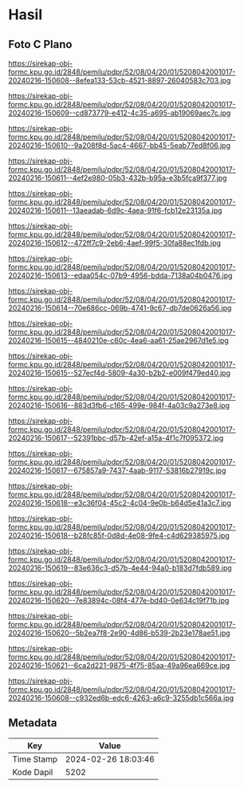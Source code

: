 # Hasil

## Foto C Plano

https://sirekap-obj-formc.kpu.go.id/2848/pemilu/pdpr/52/08/04/20/01/5208042001017-20240216-150608--8efea133-53cb-4521-8897-26040583c703.jpg

https://sirekap-obj-formc.kpu.go.id/2848/pemilu/pdpr/52/08/04/20/01/5208042001017-20240216-150609--cd873779-e412-4c35-a695-ab19069aec7c.jpg

https://sirekap-obj-formc.kpu.go.id/2848/pemilu/pdpr/52/08/04/20/01/5208042001017-20240216-150610--9a208f8d-5ac4-4667-bb45-5eab77ed8f06.jpg

https://sirekap-obj-formc.kpu.go.id/2848/pemilu/pdpr/52/08/04/20/01/5208042001017-20240216-150611--4ef2e980-05b3-432b-b95a-e3b5fca9f377.jpg

https://sirekap-obj-formc.kpu.go.id/2848/pemilu/pdpr/52/08/04/20/01/5208042001017-20240216-150611--13aeadab-6d9c-4aea-91f6-fcb12e23135a.jpg

https://sirekap-obj-formc.kpu.go.id/2848/pemilu/pdpr/52/08/04/20/01/5208042001017-20240216-150612--472ff7c9-2eb6-4aef-99f5-30fa88ec1fdb.jpg

https://sirekap-obj-formc.kpu.go.id/2848/pemilu/pdpr/52/08/04/20/01/5208042001017-20240216-150613--edaa054c-07b9-4956-bdda-7138a04b0476.jpg

https://sirekap-obj-formc.kpu.go.id/2848/pemilu/pdpr/52/08/04/20/01/5208042001017-20240216-150614--70e686cc-069b-4741-9c67-db7de0626a56.jpg

https://sirekap-obj-formc.kpu.go.id/2848/pemilu/pdpr/52/08/04/20/01/5208042001017-20240216-150615--4840210e-c60c-4ea6-aa61-25ae2967d1e5.jpg

https://sirekap-obj-formc.kpu.go.id/2848/pemilu/pdpr/52/08/04/20/01/5208042001017-20240216-150615--527ecf4d-5809-4a30-b2b2-e009f479ed40.jpg

https://sirekap-obj-formc.kpu.go.id/2848/pemilu/pdpr/52/08/04/20/01/5208042001017-20240216-150616--883d3fb6-c165-499e-984f-4a03c9a273e8.jpg

https://sirekap-obj-formc.kpu.go.id/2848/pemilu/pdpr/52/08/04/20/01/5208042001017-20240216-150617--52391bbc-d57b-42ef-a15a-4f1c7f095372.jpg

https://sirekap-obj-formc.kpu.go.id/2848/pemilu/pdpr/52/08/04/20/01/5208042001017-20240216-150617--675857a9-7437-4aab-9117-53816b27919c.jpg

https://sirekap-obj-formc.kpu.go.id/2848/pemilu/pdpr/52/08/04/20/01/5208042001017-20240216-150618--e3c36f04-45c2-4c04-9e0b-b64d5e41a3c7.jpg

https://sirekap-obj-formc.kpu.go.id/2848/pemilu/pdpr/52/08/04/20/01/5208042001017-20240216-150618--b28fc85f-0d8d-4e08-9fe4-c4d629385975.jpg

https://sirekap-obj-formc.kpu.go.id/2848/pemilu/pdpr/52/08/04/20/01/5208042001017-20240216-150619--83e636c3-d57b-4e44-94a0-b183d7fdb589.jpg

https://sirekap-obj-formc.kpu.go.id/2848/pemilu/pdpr/52/08/04/20/01/5208042001017-20240216-150620--7e83894c-08f4-477e-bd40-0e634c19f71b.jpg

https://sirekap-obj-formc.kpu.go.id/2848/pemilu/pdpr/52/08/04/20/01/5208042001017-20240216-150620--5b2ea7f8-2e90-4d86-b539-2b23e178ae51.jpg

https://sirekap-obj-formc.kpu.go.id/2848/pemilu/pdpr/52/08/04/20/01/5208042001017-20240216-150621--6ca2d221-9875-4f75-85aa-49a96ea669ce.jpg

https://sirekap-obj-formc.kpu.go.id/2848/pemilu/pdpr/52/08/04/20/01/5208042001017-20240216-150608--c932ed6b-edc6-4263-a6c9-3255db1c566a.jpg


## Metadata

| Key        | Value               |
| ---------- | ------------------- |
| Time Stamp | 2024-02-26 18:03:46 |
| Kode Dapil | 5202                |



